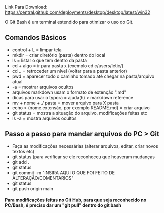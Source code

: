 Link Para Download: https://central.github.com/deployments/desktop/desktop/latest/win32

O Git Bash é um terminal estendido para otimizar o uso do Git.



## Comandos Básicos

- control + L = limpar tela
- mkdir = criar diretório (pasta) dentro do local
- ls = listar o que tem dentro da pasta
- cd + algo = ir para pasta x (exemplo cd c/users/letic/)
- cd .. = retroceder um nível (voltar para a pasta anterior)
- pwd = aparecer todo o caminho tomado até chegar na pasta/arquivo atual
- -a = mostrar arquivos ocultos
- arquivos markdown usam o formato de extenção ".md"
- dicas para usar o typora = ajuda(h) > markdown reference
- mv + nome + ./ pasta = mover arquivo para X pasta
- echo > (nome.extensão, por exemplo README.md) = criar arquivo
- git status = mostra a situação do arquivo, modificações feitas etc
- ls -a = mostra arquivos ocultos



## Passo a passo para mandar arquivos do PC > Git

- Faça as modificações necessárias (alterar arquivos, editar, criar novos textos etc)
- git status (para verificar se ele reconheceu que houveram mudanças
- git add .
- git status
- git commit -m "INSIRA AQUI O QUE FOI FEITO DE ALTERAÇÃO/COMENTARIOS"
- git status
- git push origin main

#### Para modificações feitas no Git Hub, para que seja reconhecido no PC/Bash, é preciso dar um "git pull" dentro do git bash
